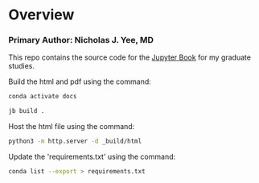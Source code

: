 # Overview
### Primary Author: Nicholas J. Yee, MD
This repo contains the source code for the [Jupyter Book]([url](https://jupyterbook.org/en/stable/intro.html)https://jupyterbook.org/en/stable/intro.html) for my graduate studies.


Build the html and pdf using the command:

```bash
conda activate docs 
```
```bash
jb build .
````

Host the html file using the command:

```bash 
python3 -m http.server -d _build/html 
```

Update the 'requirements.txt' using the command:

```bash
conda list --export > requirements.txt 
```

